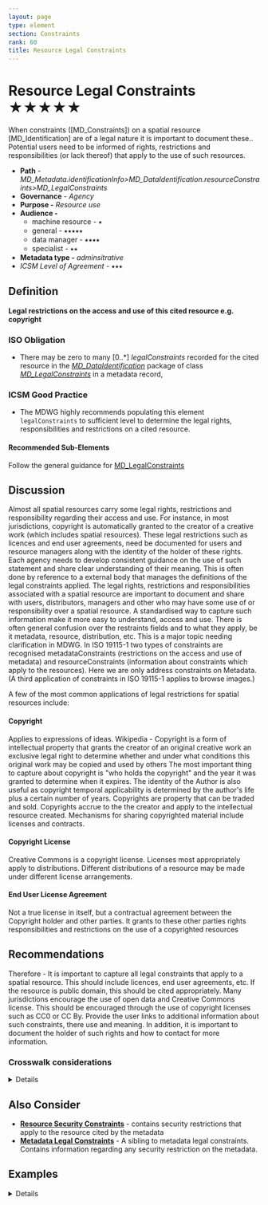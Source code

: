 ```yaml
---
layout: page
type: element
section: Constraints
rank: 60
title: Resource Legal Constraints
---
```

# Resource Legal Constraints ★★★★★

When constraints ([MD_Constraints]) on a spatial resource [MD_Identification]  are of a legal nature it is important to document these.. Potential users need to be informed of rights, restrictions and responsibilities (or lack thereof) that apply to the use of such resources.

- **Path** - *MD_Metadata.identificationInfo>MD_DataIdentification.resourceConstraints>MD_LegalConstraints*
- **Governance** - *Agency*
- **Purpose -** *Resource use*
- **Audience -**
  - machine resource - ⭑
  - general - ⭑⭑⭑⭑⭑
  - data manager - ⭑⭑⭑⭑
  - specialist - ⭑⭑
- **Metadata type -** *adminsitrative*
- *ICSM Level of Agreement* - ⭑⭑⭑

## Definition
**Legal restrictions on the access and use of this cited resource e.g. copyright**

### ISO Obligation
- There may be zero  to many [0..\*] *legalConstraints* recorded for the cited resource in the  *[MD_DataIdentification](./class-MD_DataIdentification)* package of class *[MD_LegalConstraints](./class-MD_LegalConstraints)* in a metadata record,  

### ICSM Good Practice
- The MDWG highly recommends populating this element `legalConstraints`  to sufficient level to determine the legal rights, responsibilities and restrictions on a cited resource.

#### Recommended Sub-Elements
Follow the general guidance for [MD_LegalConstraints](./class-MD_LegalConstraints)

## Discussion
Almost all spatial resources carry some legal rights, restrictions and responsibility regarding their access and use.  For instance, in most jurisdictions, copyright is automatically granted to the creator of a creative work (which includes spatial resources).  These legal restrictions such as licences and end user agreements, need be documented for users and resource managers along with the identity of the holder of these rights.  Each agency needs to develop consistent guidance on the use of such statement and share clear understanding of their meaning.  This is often done by reference to a external body that manages the definitions of the legal constraints applied.
The legal rights, restrictions and responsibilities associated with a spatial resource are important to document and share with users, distributors, managers and other who may have some use of or responsibility over a spatial resource. A standardised way to capture such information make it more easy to understand, access and use.
There is often general confusion over the restraints fields and to what they apply, be it metadata, resource, distribution, etc. This is a major topic needing clarification in MDWG. In ISO 19115-1 two types of constraints are recognised metadataConstraints (restrictions on the access and use of metadata) and resourceConstraints (information about constraints which apply to the resources). Here we are only address constraints on Metadata. (A third application of constraints in ISO 19115-1 applies to browse images.)

A few of the most common applications of legal restrictions for spatial resources include:

#### Copyright
Applies to expressions of ideas. Wikipedia - Copyright is a form of intellectual property that grants the creator of an original creative work an exclusive legal right to determine whether and under what conditions this original work may be copied and used by others
The most important thing to capture about copyright is "who holds the copyright" and the year it was granted to determine when it expires. The identity of the Author is also useful as copyright temporal applicability is determined by the author's life plus a certain number of years. Copyrights are property that can be traded and sold. Copyrights accrue to the the creator and apply to the intellectual resource created.
Mechanisms for sharing copyrighted material include licenses and contracts.

#### Copyright License
Creative Commons is a copyright license. Licenses most appropriately apply to distributions. Different distributions of a resource may be made under different license arrangements.

#### End User License Agreement
Not a true license in itself, but a contractual agreement between the Copyright holder and other parties. It grants to these other parties rights responsibilities and restrictions on the use of a copyrighted resources

## Recommendations

Therefore - It is important to capture all legal constraints that apply to a spatial resource.  This should include licences, end user agreements, etc.  If the resource is public domain, this should be cited appropriately.  Many jurisdictions encourage the use of open data and Creative Commons license.  This should be encouraged through the use of copyright licenses such as CC0 or CC By.  Provide the user links to additional information about such constraints, there use and meaning.  In addition, it is important to document the holder of such rights and how to contact for more information.

### Crosswalk considerations

<details>

#### ISO19139
See guidance provided in [MD_Constraints](./class-md_constraints) and [MD_LegalConstraints](./class-MD_LegalConstraints)

#### Dublin core / CKAN / data.gov.au
Maps to `rights`
`Reference for legal` maps to `licence`

#### DCAT
Maps to `dct.rights` as does `metadata legal constraints` > Note BC 22-7: Does DCAT make a distinction?
`Reference for legal` maps to `dct.license`

#### RIF-CS
Maps to `Rights/@licence`

</details>

## Also Consider
- **[Resource Security Constraints](./ResourceSecurityConstraints)** - contains security restrictions that apply to the resource cited by the metadata
- **[Metadata Legal Constraints](./MetadataLegalConstraints)** - A sibling to metadata legal constraints. Contains information regarding any security restriction on the metadata.

## Examples

<details>

### XML

```
<mdb:MD_Metadata>
....
  <mdb:identificationInfo>
    <mri:MD_DataIdentification>
    ....
       <mri:resourceConstraints>
          <mco:MD_LegalConstraints>
             <mco:responsibleParty>
                <cit:CI_Responsibility>
                   <cit:role>
                      <cit:CI_RoleCode codeList="https://schemas.isotc211.org/19115/resources/Codelist/cat/codelists.xml#CI_RoleCode"
                                       codeListValue="author"/>
                   </cit:role>
                   <cit:party>
                      <cit:CI_Organisation>
                         <cit:name>
                            <gco:CharacterString>OpenWork Ltd</gco:CharacterString>
                         </cit:name>
                         <cit:contactInfo>
                            <cit:CI_Contact>
                               <cit:address>
                                  <cit:CI_Address>
                                     <cit:electronicMailAddress>
                                        <gco:CharacterString>info@openwork.nz</gco:CharacterString>
                                     </cit:electronicMailAddress>
                                  </cit:CI_Address>
                               </cit:address>
                            </cit:CI_Contact>
                         </cit:contactInfo>
                         <cit:individual>
                            <cit:CI_Individual>
                               <cit:name>
                                  <gco:CharacterString>Byron Cochrane</gco:CharacterString>
                               </cit:name>
                            </cit:CI_Individual>
                         </cit:individual>
                      </cit:CI_Organisation>
                   </cit:party>
                </cit:CI_Responsibility>
             </mco:responsibleParty>
             <mco:accessConstraints>
                <mco:MD_RestrictionCode codeListValue="copyright"
                                        codeList="https://schemas.isotc211.org/19115/resources/Codelist/cat/codelists.xml#MD_RestrictionCode"/>
             </mco:accessConstraints>
             <mco:useConstraints>
                <mco:MD_RestrictionCode codeListValue="otherRestrictions"
                                        codeList="https://schemas.isotc211.org/19115/resources/Codelist/cat/codelists.xml#MD_RestrictionCode"/>
             </mco:useConstraints>
             <mco:otherConstraints gco:nilReason="missing">
                <gco:CharacterString/>
             </mco:otherConstraints>
          </mco:MD_LegalConstraints>
       </mri:resourceConstraints>
       <mri:resourceConstraints>
          <mco:MD_SecurityConstraints>
             <mco:classification>
                <mco:MD_ClassificationCode codeList="https://schemas.isotc211.org/19115/resources/Codelist/cat/codelists.xml#MD_ClassificationCode"
                                           codeListValue="unclassified"/>
             </mco:classification>
          </mco:MD_SecurityConstraints>
       </mri:resourceConstraints>
       <mri:resourceConstraints>
          <mco:MD_Constraints>
             <mco:useLimitation>
                <gco:CharacterString>Not to be used for navigation</gco:CharacterString>
             </mco:useLimitation>
          </mco:MD_Constraints>
       </mri:resourceConstraints>
     ....
     </mri:MD_DataIdentification>
  </mdb:identificationInfo>
....
</mdb:MD_Metadata>
```

### UML diagrams

Recommended elements highlighted in Yellow
![resourceLegalConstraints](../images/ResourceLegalConstraintsUML.png)

</details>
